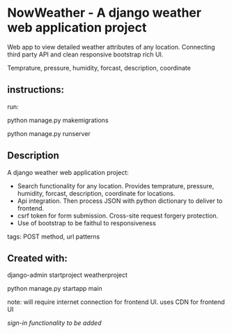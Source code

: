 # NowWeather - A django weather web application project
Web app to view detailed weather attributes of any location. Connecting third party API and clean responsive bootstrap rich UI. 

Temprature, pressure, humidity, forcast, description, coordinate

## instructions: 
run:

python manage.py makemigrations

python manage.py runserver

## Description
A django weather web application project:
* Search functionality for any location. Provides temprature, pressure, humidity, forcast, description, coordinate for locations.
* Api integration. Then process JSON with python dictionary to deliver to frontend.
* csrf token for form submission. Cross-site request forgery protection.
* Use of bootstrap to be faithul to responsiveness

tags: POST method, url patterns

## Created with:
django-admin startproject weatherproject

python manage.py startapp main
  
note: will require internet connection for frontend UI. uses CDN for frontend UI      
  
*sign-in functionality to be added*
